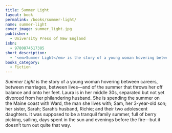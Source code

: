 ```yaml
---
title: Summer Light
layout: book
permalink: /books/summer-light/
name: summer-light
cover_image: summer_light.jpg
publisher:
  - University Press of New England
isbn:
  - 9780874517385
short_description:
  - '<em>Summer Light</em> is the story of a young woman hovering between careers, between marriages, between lives—and of the summer that throws her off balance and onto her feet.'
books_category:
  - Fiction
---
```

*Summer Light* is the story of a young woman hovering between careers, between marriages, between lives—and of the summer that throws her off balance and onto her feet. Laura is in her middle 30s, separated but not yet divorced from her philandering husband. She is spending the summer on the Maine coast with Ward, the man she lives with; Sam, her 3-year-old son; her sister, Sarah; Sarah’s husband, Richie; and their two adolescent daughters. It was supposed to be a tranquil family summer, full of berry picking, sailing, days spent in the sun and evenings before the fire—but it doesn’t turn out quite that way.